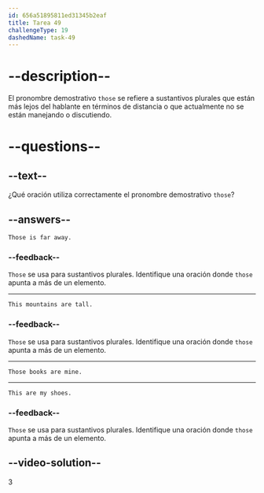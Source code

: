 ```yaml
---
id: 656a51895811ed31345b2eaf
title: Tarea 49
challengeType: 19
dashedName: task-49
---
```


# --description--

El pronombre demostrativo `those` se refiere a sustantivos plurales que están más lejos del hablante en términos de distancia o que actualmente no se están manejando o discutiendo.

# --questions--

## --text--

¿Qué oración utiliza correctamente el pronombre demostrativo `those`?

## --answers--

`Those is far away.`

### --feedback--

`Those` se usa para sustantivos plurales. Identifique una oración donde `those` apunta a más de un elemento.

---

`This mountains are tall.`

### --feedback--

`Those` se usa para sustantivos plurales. Identifique una oración donde `those` apunta a más de un elemento.

---

`Those books are mine.`

---

`This are my shoes.`

### --feedback--

`Those` se usa para sustantivos plurales. Identifique una oración donde `those` apunta a más de un elemento.

## --video-solution--

3
